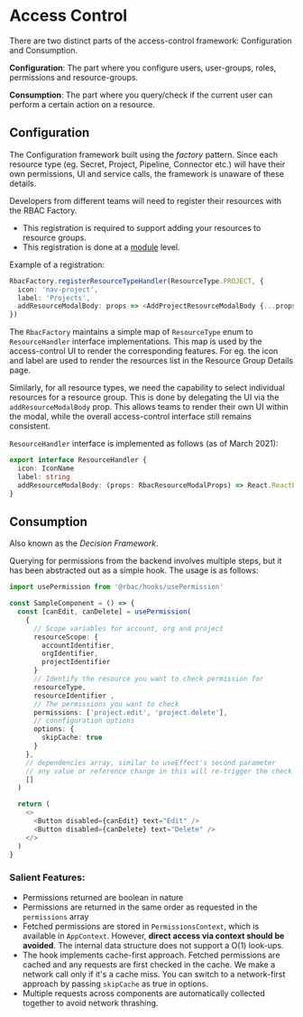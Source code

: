 # Access Control

There are two distinct parts of the access-control framework: Configuration and Consumption.

**Configuration**: The part where you configure users, user-groups, roles, permissions and resource-groups.

**Consumption**: The part where you query/check if the current user can perform a certain action on a resource.

## Configuration

The Configuration framework built using the _factory_ pattern. Since each resource type (eg. Secret, Project, Pipeline, Connector etc.) will have their own permissions, UI and service calls, the framework is unaware of these details.

Developers from different teams will need to register their resources with the RBAC Factory.

- This registration is required to support adding your resources to resource groups.
- This registration is done at a [module](https://github.com/wings-software/nextgenui/blob/master/src/modules/README.md) level.

Example of a registration:

```typescript
RbacFactory.registerResourceTypeHandler(ResourceType.PROJECT, {
  icon: 'nav-project',
  label: 'Projects',
  addResourceModalBody: props => <AddProjectResourceModalBody {...props} />
})
```

The `RbacFactory` maintains a simple map of `ResourceType` enum to `ResourceHandler` interface implementations. This map is used by the access-control UI to render the corresponding features. For eg. the icon and label are used to render the resources list in the Resource Group Details page.

Similarly, for all resource types, we need the capability to select individual resources for a resource group. This is done by delegating the UI via the `addResourceModalBody` prop. This allows teams to render their own UI within the modal, while the overall access-control interface still remains consistent.

`ResourceHandler` interface is implemented as follows (as of March 2021):

```typescript
export interface ResourceHandler {
  icon: IconName
  label: string
  addResourceModalBody: (props: RbacResourceModalProps) => React.ReactElement
}
```

## Consumption

Also known as the _Decision Framework_.

Querying for permissions from the backend involves multiple steps, but it has been abstracted out as a simple hook. The usage is as follows:

```typescript
import usePermission from '@rbac/hooks/usePermission'

const SampleComponent = () => {
  const [canEdit, canDelete] = usePermission(
    {
      // Scope variables for account, org and project
      resourceScope: {
        accountIdentifier,
        orgIdentifier,
        projectIdentifier
      }
      // Identify the resource you want to check permission for
      resourceType,
      resourceIdentifier ,
      // The permissions you want to check
      permissions: ['project.edit', 'project.delete'],
      // connfiguration options
      options: {
        skipCache: true
      }
    },
    // dependencies array, similar to useEffect's second parameter
    // any value or reference change in this will re-trigger the check
    []
  )

  return (
    <>
      <Button disabled={canEdit} text="Edit" />
      <Button disabled={canDelete} text="Delete" />
    </>
  )
}
```

### Salient Features:

- Permissions returned are boolean in nature
- Permissions are returned in the same order as requested in the `permissions` array
- Fetched permissions are stored in `PermissionsContext`, which is available in `AppContext`. However, **direct access via context should be avoided**. The internal data structure does not support a O(1) look-ups.
- The hook implements cache-first approach. Fetched permissions are cached and any requests are first checked in the cache. We make a network call only if it's a cache miss. You can switch to a network-first approach by passing `skipCache` as true in options.
- Multiple requests across components are automatically collected together to avoid network thrashing.
